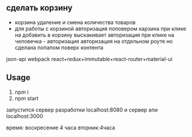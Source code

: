## сделать корзину
* корзина удаление и смена количества товаров
* для работы с корзиной авторизация
поповером карзина
при клике на добавить в корзину выскакивает авторизация
при клике на человечка - авторизация
авторизация на отдельном роуте но сделана попапом поверх контента


json-api
webpack
react+redux+immutable+react-router+material-ui

## Usage
1. npm i
2. npm start

запустится сервер разработки
localhost:8080
и сервер апи
localhost:3000


время:
воскресение 4 часа
вторник:4часа

